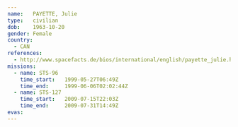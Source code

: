 ```yaml
---
name:	PAYETTE, Julie
type:	civilian
dob:	1963-10-20
gender:	Female
country:
  - CAN
references:
  - http://www.spacefacts.de/bios/international/english/payette_julie.htm
missions:
  - name: STS-96
    time_start:   1999-05-27T06:49Z
    time_end:     1999-06-06T02:02:44Z
  - name: STS-127
    time_start:   2009-07-15T22:03Z
    time_end:     2009-07-31T14:49Z
evas:
---
```

